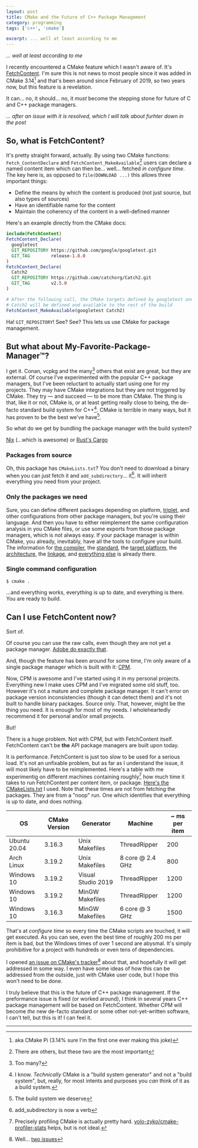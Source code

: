 ```yaml
---
layout: post
title: CMake and the Future of C++ Package Management
category: programming
tags: ['c++', 'cmake']

excerpt: ... well at least according to me
---
```


*... well at least according to me*

I recently encountered a CMake feature which I wasn't aware of. It's [FetchContent](https://cmake.org/cmake/help/latest/module/FetchContent.html). I'm sure this is not news to most people since it was added in CMake 3.14[^1] and that's been around since February of 2019, so two years now, but this feature is a revelation.

It can... no, it should... no, it *must* become the stepping stone for future of C and C++ package managers.

*... after an issue with it is resolved, which I will talk about furhter down in the post*

## So, what is FetchContent?

It's pretty straight forward, actually. By using two CMake functions: `Fetch_ContentDeclare` and `FetchContent_MakeAvailable`[^2] users can declare a named content item which can then be... well... fetched *in configure time*. The key here is, as opposed to `file(DOWNLOAD ...)` this allows three important things:

* Define the means by which the content is produced (not just source, but also types of sources)
* Have an identifiable name for the content
* Maintain the coherency of the content in a well-defined manner

Here's an example directly from the CMake docs:

```cmake
include(FetchContent)
FetchContent_Declare(
  googletest
  GIT_REPOSITORY https://github.com/google/googletest.git
  GIT_TAG        release-1.8.0
)
FetchContent_Declare(
  Catch2
  GIT_REPOSITORY https://github.com/catchorg/Catch2.git
  GIT_TAG        v2.5.0
)

# After the following call, the CMake targets defined by googletest and
# Catch2 will be defined and available to the rest of the build
FetchContent_MakeAvailable(googletest Catch2)
```

Ha! `GIT_REPOSITORY`! See? See? This lets us use CMake for package management.

## But what about My-Favorite-Package-Manager&trade;?

I get it. Conan, vcpkg and the many[^3] others that exist are great, but they are external. Of course I've experimented with the popular C++ package managers, but I've been reluctant to actually start using one for my projects. They may have CMake integrations but they are not triggered by CMake. They try &mdash; and succeed &mdash; to be more than CMake. The thing is that, like it or not, CMake is, or at least getting really close to being, the de-facto standard build system for C++[^4]. CMake is terrible in many ways, but it has proven to be the best we've have[^5].

So what do we get by bundling the package manager with the build system?

[Nix](https://en.wikipedia.org/wiki/Nix_package_manager) (...which is awesome) or [Rust's Cargo](https://doc.rust-lang.org/cargo/guide/)

### Packages from source

Oh, this package has `CMakeLists.txt`? You don't need to download a binary when you can just fetch it and `add_subdirectory`... it[^6]. It will inherit everything you need from your project.

### Only the packages we need

Sure, you can define different packages depending on platform, [triplet](https://vcpkg.readthedocs.io/en/latest/users/triplets/), and other configurations from other package managers, but you're using their language. And then you have to either reimplement the same configuration analysis in you CMake files, or use some exports from those package managers, which is not always easy. If your package manager is within CMake, you already, inevitably, have all the tools to configure your build. The information for [the compiler](https://cmake.org/cmake/help/v3.3/variable/CMAKE_LANG_COMPILER.html), the [standard](https://cmake.org/cmake/help/latest/variable/CMAKE_CXX_STANDARD.html), the [target platform](https://cmake.org/cmake/help/latest/variable/CMAKE_SYSTEM_NAME.html), the [architecture](https://cmake.org/cmake/help/latest/variable/CMAKE_SYSTEM_PROCESSOR.html), the [linkage](https://cmake.org/cmake/help/latest/variable/BUILD_SHARED_LIBS.html), and [everything else](https://cmake.org/cmake/help/latest/manual/cmake-toolchains.7.html) is already there.

### Single command configuration

`$ cmake .`

...and everything works, everything is up to date, and everything is there. You are ready to build.

## Can I use FetchContent now?

Sort of.

Of course you can use the raw calls, even though they are not yet a package manager. [Adobe do exactly that](https://github.com/adobe/lagrange/tree/72f9a5447b6803245d43a37a18b76e59c16fbda8/cmake/recipes/external).

And, though the feature has been around for some time, I'm only aware of a single package manager which is built with it: [CPM](https://github.com/TheLartians/CPM.cmake).

Now, CPM is awesome and I've started using it in my personal projects. Everything new I make uses CPM and I've migrated some old stuff, too. However it's not a mature and complete package manager. It can't error on package version inconsistencies (though it can detect them) and it's not built to handle binary packages. Source only. That, however, might be the thing you need. It is enough for most of my needs. I wholeheartedly recommend it for personal and/or small projects.

But!

There is a huge problem. Not with CPM, but with FetchContent itself. FetchContent can't be **the** API package managers are built upon today.

It is performance. FetchContent is just too slow to be used for a serious load. It's not an unfixable problem, but as far as I understand the issue, it will most likely have to be reimplemented. Here's a table with me experimentig on different machines containing roughly[^7] how much time it takes to run FetchContent per content item, or package. [Here's the CMakeLists.txt](https://github.com/iboB/cmake-fetch-content-perf/blob/82ee13918550f18bbf22bd3bf38c721a7de9fb80/CMakeLists.txt) I used. Note that these times are not from fetching the packages. They are from a "noop" run. One which identifies that everything is up to date, and does nothing.

| OS | CMake Version | Generator | Machine | ~ ms per item |
| ------ | ------ | ------ | ------ | ------ |
| Ubuntu 20.04 | 3.16.3 | Unix Makefiles | ThreadRipper | 200 |
| Arch Linux | 3.19.2 | Unix Makefiles | 8 core @ 2.4 GHz | 800 |
| Windows 10 | 3.19.2 | Visual Studio 2019 | ThreadRipper | 1200 |
| Windows 10 | 3.19.2 | MinGW Makefiles | ThreadRipper | 1200 |
| Windows 10 | 3.16.3 | MinGW Makefiles | 6 core @ 3 GHz | 1500 |

That's at *configure time* so every time the CMake scripts are touched, it will get executed. As you can see, even the best time of roughly 200 ms per item is bad, but the Windows times of over 1 second are abysmal. It's simply prohibitive for a project with hundreds or even tens of dependencies.

I opened [an issue on CMake's tracker](https://gitlab.kitware.com/cmake/cmake/-/issues/21703)[^8] about that, and hopefully it will get addressed in some way. I even have some ideas of how this can be addressed from the outside, just with CMake user code, but I hope this won't need to be done.

I truly believe that this is the future of C++ package management. If the preformance issue is fixed (or worked around), I think in several years C++ package management will be based on FetchContent. Whether CPM will become *the* new de-facto standard or some other not-yet-written software, I can't tell, but this is it! I can feel it.

___

[^1]: aka CMake Pi (3.14% sure I'm the first one ever making this joke)
[^2]: There are others, but these two are the most important
[^3]: Too many?
[^4]: I know. *Technically* CMake is a "build system generator" and not a "build system", but, really, for most intents and purposes you *can* think of it as a build system.
[^5]: The build system we deserve
[^6]: add_subdirectory is now a verb
[^7]: Precisely profiling CMake is actually pretty hard. [volo-zyko/cmake-profiler-stats](https://github.com/volo-zyko/cmake-profile-stats) helps, but is not ideal.
[^8]: Well... [two issues](https://gitlab.kitware.com/cmake/cmake/-/issues/21698)
